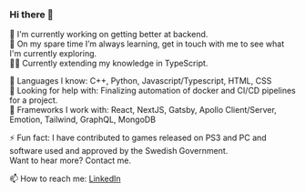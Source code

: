 ### Hi there 👋

🔭 I'm currently working on getting better at backend.    
🌱 On my spare time I’m always learning, get in touch with me to see what I'm currently exploring.  
🐱‍🏍 Currently extending my knowledge in TypeScript.  
  
💪 Languages I know: C++, Python, Javascript/Typescript, HTML, CSS  
🤔 Looking for help with: Finalizing automation of docker and CI/CD pipelines for a project.  
🧠 Frameworks I work with: React, NextJS, Gatsby, Apollo Client/Server, Emotion, Tailwind, GraphQL, MongoDB  

  
⚡ Fun fact: I have contributed to games released on PS3 and PC and software used and approved by the Swedish Government.  
    Want to hear more? Contact me.  

📫 How to reach me: [LinkedIn](https://www.linkedin.com/in/mikaelmlarsson/)   
<!--
**indiehjaerta/indiehjaerta** is a ✨ _special_ ✨ repository because its `README.md` (this file) appears on your GitHub profile.

Here are some ideas to get you started:

- 🔭 I’m currently working on ...
- 🌱 I’m currently learning ...
- 👯 I’m looking to collaborate on ...
- 🤔 I’m looking for help with ...
- 💬 Ask me about ...
- 📫 How to reach me: ...
- 😄 Pronouns: ...
- ⚡ Fun fact: ...
-->
